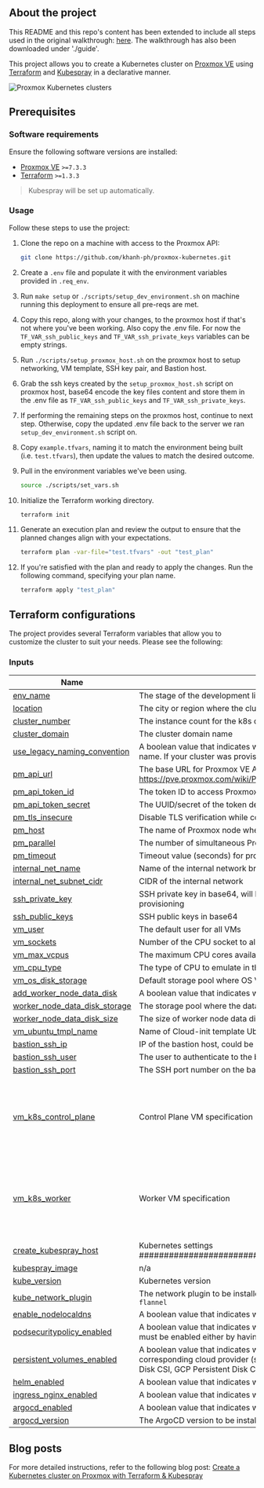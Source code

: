 ## About the project

This README and this repo's content has been extended to include all steps used in the original walkthrough: [here](https://www.khanhph.com/install-proxmox-kubernetes).
The walkthrough has also been downloaded under './guide'.

This project allows you to create a Kubernetes cluster on [Proxmox VE](https://pve.proxmox.com/wiki/Main_Page) using [Terraform](https://www.terraform.io/) and [Kubespray](https://github.com/kubernetes-sigs/kubespray) in a declarative manner.

![Proxmox Kubernetes clusters](proxmox-kubernetes.png)

## Prerequisites

### Software requirements

Ensure the following software versions are installed:

* [Proxmox VE](https://www.proxmox.com/en/proxmox-ve/get-started/) `>=7.3.3`
* [Terraform](https://developer.hashicorp.com/terraform/tutorials/aws-get-started/install-cli/) `>=1.3.3`

> Kubespray will be set up automatically.

### Usage

Follow these steps to use the project:

1. Clone the repo on a machine with access to the Proxmox API:

    ```sh
    git clone https://github.com/khanh-ph/proxmox-kubernetes.git
    ```

2. Create a `.env` file and populate it with the environment variables provided in `.req_env`.

3. Run `make setup` or `./scripts/setup_dev_environment.sh` on machine running this deployment to ensure all pre-reqs are met.

4. Copy this repo, along with your changes, to the proxmox host if that's not where you've been working. Also copy the .env file. For now the `TF_VAR_ssh_public_keys` and `TF_VAR_ssh_private_keys` variables can be empty strings.

5. Run `./scripts/setup_proxmox_host.sh` on the proxmox host to setup networking, VM template, SSH key pair, and Bastion host.

6. Grab the ssh keys created by the `setup_proxmox_host.sh` script on proxmox host, base64 encode the key files content and store them in the .env file as `TF_VAR_ssh_public_keys` and `TF_VAR_ssh_private_keys`.

7. If performing the remaining steps on the proxmos host, continue to next step. Otherwise, copy the updated .env file back to the server we ran `setup_dev_environment.sh` script on.

8. Copy `example.tfvars`, naming it to match the environment being built (i.e. `test.tfvars`), then update the values to match the desired outcome.

9. Pull in the environment variables we've been using.

    ```sh
    source ./scripts/set_vars.sh
    ```

10. Initialize the Terraform working directory.

    ```sh
    terraform init
    ```

11. Generate an execution plan and review the output to ensure that the planned changes align with your expectations.

    ```sh
    terraform plan -var-file="test.tfvars" -out "test_plan"
    ```

12. If you're satisfied with the plan and ready to apply the changes. Run the following command, specifying your plan name.

    ```sh
    terraform apply "test_plan"
    ```

## Terraform configurations

The project provides several Terraform variables that allow you to customize the cluster to suit your needs. Please see the following:

<!-- BEGINNING OF PRE-COMMIT-TERRAFORM DOCS HOOK -->
### Inputs

| Name | Description | Type | Default | Required |
|------|-------------|------|---------|:--------:|
| <a name="input_env_name"></a> [env\_name](#input\_env\_name) | The stage of the development lifecycle for the k8s cluster. Example: `prod`, `dev`, `qa`, `stage`, `test` | `string` | `"test"` | no |
| <a name="input_location"></a> [location](#input\_location) | The city or region where the cluster is provisioned | `string` | `null` | no |
| <a name="input_cluster_number"></a> [cluster\_number](#input\_cluster\_number) | The instance count for the k8s cluster, to differentiate it from other clusters. Example: `00`, `01` | `string` | `"01"` | no |
| <a name="input_cluster_domain"></a> [cluster\_domain](#input\_cluster\_domain) | The cluster domain name | `string` | `"local"` | no |
| <a name="input_use_legacy_naming_convention"></a> [use\_legacy\_naming\_convention](#input\_use\_legacy\_naming\_convention) | A boolean value that indicates whether to use legacy naming convention for the VM and cluster name. If your cluster was provisioned using version <= 3.x, set it to `true` | `bool` | `false` | no |
| <a name="input_pm_api_url"></a> [pm\_api\_url](#input\_pm\_api\_url) | The base URL for Proxmox VE API. See https://pve.proxmox.com/wiki/Proxmox_VE_API#API_URL | `string` | n/a | yes |
| <a name="input_pm_api_token_id"></a> [pm\_api\_token\_id](#input\_pm\_api\_token\_id) | The token ID to access Proxmox VE API. | `string` | n/a | yes |
| <a name="input_pm_api_token_secret"></a> [pm\_api\_token\_secret](#input\_pm\_api\_token\_secret) | The UUID/secret of the token defined in the variable `pm_api_token_id`. | `string` | n/a | yes |
| <a name="input_pm_tls_insecure"></a> [pm\_tls\_insecure](#input\_pm\_tls\_insecure) | Disable TLS verification while connecting to the Proxmox VE API server. | `bool` | n/a | yes |
| <a name="input_pm_host"></a> [pm\_host](#input\_pm\_host) | The name of Proxmox node where the VM is placed. | `string` | n/a | yes |
| <a name="input_pm_parallel"></a> [pm\_parallel](#input\_pm\_parallel) | The number of simultaneous Proxmox processes. E.g: creating resources. | `number` | `2` | no |
| <a name="input_pm_timeout"></a> [pm\_timeout](#input\_pm\_timeout) | Timeout value (seconds) for proxmox API calls. | `number` | `600` | no |
| <a name="input_internal_net_name"></a> [internal\_net\_name](#input\_internal\_net\_name) | Name of the internal network bridge | `string` | `"vmbr1"` | no |
| <a name="input_internal_net_subnet_cidr"></a> [internal\_net\_subnet\_cidr](#input\_internal\_net\_subnet\_cidr) | CIDR of the internal network | `string` | `"10.0.1.0/24"` | no |
| <a name="input_ssh_private_key"></a> [ssh\_private\_key](#input\_ssh\_private\_key) | SSH private key in base64, will be used by Terraform client to connect to the VM after provisioning | `string` | n/a | yes |
| <a name="input_ssh_public_keys"></a> [ssh\_public\_keys](#input\_ssh\_public\_keys) | SSH public keys in base64 | `string` | n/a | yes |
| <a name="input_vm_user"></a> [vm\_user](#input\_vm\_user) | The default user for all VMs | `string` | `"ubuntu"` | no |
| <a name="input_vm_sockets"></a> [vm\_sockets](#input\_vm\_sockets) | Number of the CPU socket to allocate to the VMs | `number` | `1` | no |
| <a name="input_vm_max_vcpus"></a> [vm\_max\_vcpus](#input\_vm\_max\_vcpus) | The maximum CPU cores available per CPU socket to allocate to the VM | `number` | `2` | no |
| <a name="input_vm_cpu_type"></a> [vm\_cpu\_type](#input\_vm\_cpu\_type) | The type of CPU to emulate in the Guest | `string` | `"host"` | no |
| <a name="input_vm_os_disk_storage"></a> [vm\_os\_disk\_storage](#input\_vm\_os\_disk\_storage) | Default storage pool where OS VM disk is placed | `string` | n/a | yes |
| <a name="input_add_worker_node_data_disk"></a> [add\_worker\_node\_data\_disk](#input\_add\_worker\_node\_data\_disk) | A boolean value that indicates whether to add a data disk to each worker node of the cluster | `bool` | `false` | no |
| <a name="input_worker_node_data_disk_storage"></a> [worker\_node\_data\_disk\_storage](#input\_worker\_node\_data\_disk\_storage) | The storage pool where the data disk is placed | `string` | `""` | no |
| <a name="input_worker_node_data_disk_size"></a> [worker\_node\_data\_disk\_size](#input\_worker\_node\_data\_disk\_size) | The size of worker node data disk in Gigabyte | `string` | `10` | no |
| <a name="input_vm_ubuntu_tmpl_name"></a> [vm\_ubuntu\_tmpl\_name](#input\_vm\_ubuntu\_tmpl\_name) | Name of Cloud-init template Ubuntu VM | `string` | `"ubuntu-2204"` | no |
| <a name="input_bastion_ssh_ip"></a> [bastion\_ssh\_ip](#input\_bastion\_ssh\_ip) | IP of the bastion host, could be either public IP or local network IP of the bastion host | `string` | `""` | no |
| <a name="input_bastion_ssh_user"></a> [bastion\_ssh\_user](#input\_bastion\_ssh\_user) | The user to authenticate to the bastion host | `string` | `"ubuntu"` | no |
| <a name="input_bastion_ssh_port"></a> [bastion\_ssh\_port](#input\_bastion\_ssh\_port) | The SSH port number on the bastion host | `number` | `22` | no |
| <a name="input_vm_k8s_control_plane"></a> [vm\_k8s\_control\_plane](#input\_vm\_k8s\_control\_plane) | Control Plane VM specification | `object({ node_count = number, vcpus = number, memory = number, disk_size = number })` | <pre>{<br>  "disk_size": 20,<br>  "memory": 1536,<br>  "node_count": 1,<br>  "vcpus": 2<br>}</pre> | no |
| <a name="input_vm_k8s_worker"></a> [vm\_k8s\_worker](#input\_vm\_k8s\_worker) | Worker VM specification | `object({ node_count = number, vcpus = number, memory = number, disk_size = number })` | <pre>{<br>  "disk_size": 20,<br>  "memory": 2048,<br>  "node_count": 2,<br>  "vcpus": 2<br>}</pre> | no |
| <a name="input_create_kubespray_host"></a> [create\_kubespray\_host](#input\_create\_kubespray\_host) | Kubernetes settings ####################################################################### | `bool` | `true` | no |
| <a name="input_kubespray_image"></a> [kubespray\_image](#input\_kubespray\_image) | n/a | `string` | `"khanhphhub/kubespray:v2.22.0"` | no |
| <a name="input_kube_version"></a> [kube\_version](#input\_kube\_version) | Kubernetes version | `string` | `"v1.24.6"` | no |
| <a name="input_kube_network_plugin"></a> [kube\_network\_plugin](#input\_kube\_network\_plugin) | The network plugin to be installed on your cluster. Example: `cilium`, `calico`, `kube-ovn`, `weave` or `flannel` | `string` | `"calico"` | no |
| <a name="input_enable_nodelocaldns"></a> [enable\_nodelocaldns](#input\_enable\_nodelocaldns) | A boolean value that indicates whether to enable nodelocal dns cache on your cluster | `bool` | `false` | no |
| <a name="input_podsecuritypolicy_enabled"></a> [podsecuritypolicy\_enabled](#input\_podsecuritypolicy\_enabled) | A boolean value that indicates whether to enable pod security policy on your cluster (RBAC must be enabled either by having 'RBAC' in authorization\_modes or kubeadm enabled) | `bool` | `false` | no |
| <a name="input_persistent_volumes_enabled"></a> [persistent\_volumes\_enabled](#input\_persistent\_volumes\_enabled) | A boolean value that indicates whether to add Persistent Volumes Storage Class for corresponding cloud provider (supported: in-tree OpenStack, Cinder CSI, AWS EBS CSI, Azure Disk CSI, GCP Persistent Disk CSI) | `bool` | `false` | no |
| <a name="input_helm_enabled"></a> [helm\_enabled](#input\_helm\_enabled) | A boolean value that indicates whether to enable Helm on your cluster | `bool` | `false` | no |
| <a name="input_ingress_nginx_enabled"></a> [ingress\_nginx\_enabled](#input\_ingress\_nginx\_enabled) | A boolean value that indicates whether to enable Nginx ingress on your cluster | `bool` | `false` | no |
| <a name="input_argocd_enabled"></a> [argocd\_enabled](#input\_argocd\_enabled) | A boolean value that indicates whether to enable ArgoCD on your cluster | `bool` | `false` | no |
| <a name="input_argocd_version"></a> [argocd\_version](#input\_argocd\_version) | The ArgoCD version to be installed | `string` | `"v2.4.12"` | no |
<!-- END OF PRE-COMMIT-TERRAFORM DOCS HOOK -->

## Blog posts

For more detailed instructions, refer to the following blog post: [Create a Kubernetes cluster on Proxmox with Terraform & Kubespray](https://www.khanhph.com/install-proxmox-kubernetes/)
